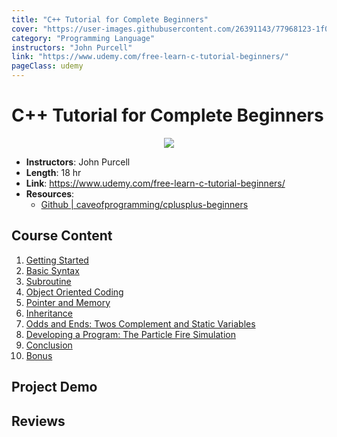 ```yaml
---
title: "C++ Tutorial for Complete Beginners"
cover: "https://user-images.githubusercontent.com/26391143/77968123-1f04b400-7319-11ea-9874-4ddef51b6865.png"
category: "Programming Language"
instructors: "John Purcell"
link: "https://www.udemy.com/free-learn-c-tutorial-beginners/"
pageClass: udemy
---
```


# C++ Tutorial for Complete Beginners

<p align="center">
  <img src="https://user-images.githubusercontent.com/26391143/77968123-1f04b400-7319-11ea-9874-4ddef51b6865.png" />
</p>

- **Instructors**: John Purcell
- **Length**: 18 hr
- **Link**: https://www.udemy.com/free-learn-c-tutorial-beginners/
- **Resources**:
  - [Github | caveofprogramming/cplusplus-beginners](https://github.com/caveofprogramming/cplusplus-beginners)

## Course Content

1. [Getting Started](./01_Getting-Started/)
2. [Basic Syntax](./02_Basic-Syntax/)
3. [Subroutine](./03_Subroutine/)
4. [Object Oriented Coding](./04_Object-Oriented-Coding/)
5. [Pointer and Memory]()
6. [Inheritance]()
7. [Odds and Ends: Twos Complement and Static Variables]()
8. [Developing a Program: The Particle Fire Simulation](./08_Developing-a-Program-The-Particle-Fire-Simulation.md)
9. [Conclusion](./09_Conclusion.md)
10. [Bonus](./10_Bonus.md)

## Project Demo

## Reviews
